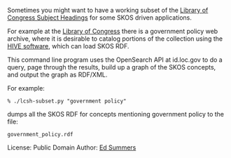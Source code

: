 Sometimes you might want to have a working subset of the [Library of Congress Subject Headings](http://en.wikipedia.org/wiki/Library_of_Congress_Subject_Headings) for some SKOS driven applications.

For example at the [Library of Congress](http://loc.gov) there is a government
policy web archive, where it is desirable to catalog portions of the collection
using the [HIVE software](http://code.google.com/p/hive-mrc/), which can load
SKOS RDF.

This command line program uses the OpenSearch API at
id.loc.gov to do a query, page through the results, build up a graph
of the SKOS concepts, and output the graph as RDF/XML.

For example:

    % ./lcsh-subset.py "government policy"

dumps all the SKOS RDF for concepts mentioning government policy to the file:

    government_policy.rdf


License: Public Domain
Author: [Ed Summers](mailto:ehs@pobox.com)
